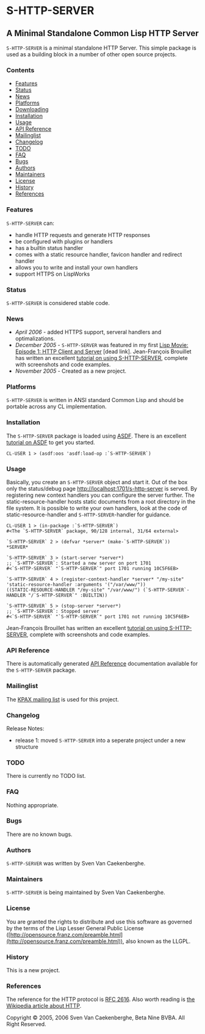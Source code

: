 # S-HTTP-SERVER

## A Minimal Standalone Common Lisp HTTP Server

`S-HTTP-SERVER` is a minimal standalone HTTP Server. 
This simple package is used as a building block in a number of other open source projects.

### Contents

-   [Features](#features)
-   [Status](#status)
-   [News](#news)
-   [Platforms](#platforms)
-   [Downloading](#downloading)
-   [Installation](#installation)
-   [Usage](#usage)
-   [API Reference](#api)
-   [Mailinglist](#mailinglist)
-   [Changelog](#changelog)
-   [TODO](#tod)
-   [FAQ](#faq)
-   [Bugs](#bugs)
-   [Authors](#authors)
-   [Maintainers](#maintainers)
-   [License](#license)
-   [History](#history)
-   [References](#references)

### Features

`S-HTTP-SERVER` can:

-   handle HTTP requests and generate HTTP responses
-   be configured with plugins or handlers
-   has a builtin status handler
-   comes with a static resource handler, favicon handler and redirect
    handler
-   allows you to write and install your own handlers
-   support HTTPS on LispWorks

### Status

`S-HTTP-SERVER` is considered stable code.

### News

-   *April 2006* - added HTTPS support, serveral handlers and
    optimalizations.
-   *December 2005* - `S-HTTP-SERVER` was featured in my first [Lisp
    Movie: Episode 1: HTTP Client and
    Server](http://homepage.mac.com/svc/LispMovies/index.html) [dead link].
    Jean-François Brouillet has written an excellent [tutorial on using
    S-HTTP-SERVER](http://lisp.jfb-city.co.uk/tutorials/svc/s-http-server.html),
    complete with screenshots and code examples.
-   *November 2005* - Created as a new project.

### Platforms

`S-HTTP-SERVER` is written in ANSI standard Common Lisp and should be
portable across any CL implementation.

### Installation

The `S-HTTP-SERVER` package is loaded using
[ASDF](http://www.cliki.net/asdf). There is an excellent [tutorial on
ASDF](http://constantly.at/lisp/asdf/) to get you started.

    CL-USER 1 > (asdf:oos 'asdf:load-op :`S-HTTP-SERVER`)

### Usage

Basically, you create an `S-HTTP-SERVER` object and start it. Out of the
box only the status/debug page
[http://localhost:1701/s-http-server](http://localhost:1701/s-http-server)
is served. By registering new context handlers you can configure the
server further. The static-resource-handler hosts static documents from
a root directory in the file system. It is possible to write your own
handlers, look at the code of static-resource-handler and
`S-HTTP-SERVER`-handler for guidance.

    CL-USER 1 > (in-package :`S-HTTP-SERVER`)
    #<The `S-HTTP-SERVER` package, 90/128 internal, 31/64 external>

    `S-HTTP-SERVER` 2 > (defvar *server* (make-`S-HTTP-SERVER`))
    *SERVER*

    `S-HTTP-SERVER` 3 > (start-server *server*)
    ;; `S-HTTP-SERVER`: Started a new server on port 1701
    #<`S-HTTP-SERVER` "`S-HTTP-SERVER`" port 1701 running 10C5F6EB>

    `S-HTTP-SERVER` 4 > (register-context-handler *server* "/my-site" 'static-resource-handler :arguments '("/var/www/"))
    ((STATIC-RESOURCE-HANDLER "/my-site" "/var/www/") (`S-HTTP-SERVER`-HANDLER "/`S-HTTP-SERVER`" :BUILTIN))

    `S-HTTP-SERVER` 5 > (stop-server *server*)
    ;; `S-HTTP-SERVER`: Stopped server
    #<`S-HTTP-SERVER` "`S-HTTP-SERVER`" port 1701 not running 10C5F6EB>

Jean-François Brouillet has written an excellent [tutorial on using
S-HTTP-SERVER](http://lisp.jfb-city.co.uk/tutorials/svc/s-http-server.html), complete with screenshots and code examples.

### API Reference

There is automatically generated [API Reference](API.html) documentation
available for the `S-HTTP-SERVER` package.

### Mailinglist

The [KPAX mailing
list](http://common-lisp.net/cgi-bin/mailman/listinfo/kpax-devel) is
used for this project.

### Changelog

Release Notes:

-   release 1: moved `S-HTTP-SERVER` into a seperate project under a new
    structure

### TODO

There is currently no TODO list.

### FAQ

Nothing appropriate.

### Bugs

There are no known bugs.

### Authors

`S-HTTP-SERVER` was written by Sven Van
Caekenberghe.

### Maintainers

`S-HTTP-SERVER` is being maintained by Sven Van
Caekenberghe.

### License

You are granted the rights to distribute and use this software as
governed by the terms of the Lisp Lesser General Public License
([http://opensource.franz.com/preamble.html](http://opensource.franz.com/preamble.html)),
also known as the LLGPL.

### History

This is a new project.

### References

The reference for the HTTP protocol is [RFC
2616](http://www.w3.org/Protocols/rfc2616/rfc2616.html). Also worth reading
is [the Wikipedia article about
HTTP](http://en.wikipedia.org/wiki/Http).

Copyright © 2005, 2006 Sven Van Caekenberghe, Beta Nine BVBA. All Right
Reserved.
